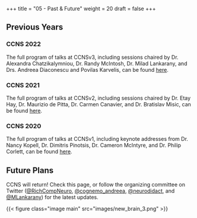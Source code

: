 
+++
title = "05 - Past & Future"
weight = 20
draft = false
+++


## Previous Years

### CCNS 2022

The full program of talks at CCNSv3, including sessions chaired by Dr. Alexandra Chatzikalymniou, Dr. Randy McIntosh, Dr. Milad Lankarany, and Drs. Andreea Diaconescu and Povilas Karvelis, can be found [here](https://www.crowdcast.io/e/ccnsv3/register).


### CCNS 2021

The full program of talks at CCNSv2, including sessions chaired by Dr. Etay Hay, Dr. Maurizio de Pitta, Dr. Carmen Canavier, and Dr. Bratislav Misic, can be found [here](https://www.crowdcast.io/e/ccnsv2/register).


### CCNS 2020

The full program of talks at CCNSv1, including keynote addresses from Dr. Nancy Kopell, Dr. Dimitris Pinotsis, 
Dr. Cameron McIntyre, and Dr. Philip Corlett, can be found [here](https://www.crowdcast.io/e/CCNS/register).


## Future Plans

CCNS will return! Check this page, or follow the organizing committee on Twitter ([@RichCompNeuro](https://twitter.com/RichCompNeuro), [@cognemo_andreea](https://twitter.com/cognemo_andreea), [@neurodidact](https://twitter.com/neurodidact), and [@MLankarany](https://twitter.com/MLankarany)) for the latest updates.

{{< figure class="image main" src="images/new_brain_3.png" >}}


